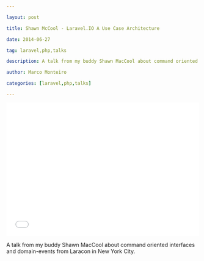 ---
layout: post
title: Shawn McCool - Laravel.IO A Use Case Architecture
date: 2014-06-27
tag: laravel,php,talks
description: A talk from my buddy Shawn MacCool about command oriented interfaces and domain-events from Laracon in New York City
author: Marco Monteiro
categories: [laravel,php,talks]
---

<iframe width="100%" height="350" src="//www.youtube.com/embed/2_380DKU93U?rel=0" frameborder="0" allowfullscreen></iframe>

A talk from my buddy Shawn MacCool about command oriented interfaces and domain-events from Laracon in New York City.